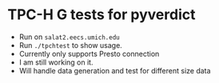 # TPC-H <size>G tests for pyverdict
- Run on ```salat2.eecs.umich.edu```
- Run ```./tpchtest``` to show usage.
- Currently only supports Presto connection
- I am still working on it.
- Will handle data generation and test for different size data
